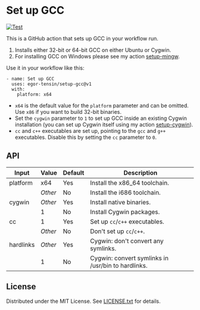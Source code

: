 Set up GCC
==========

[![Test](https://github.com/egor-tensin/setup-gcc/actions/workflows/test.yml/badge.svg)](https://github.com/egor-tensin/setup-gcc/actions/workflows/test.yml)

This is a GitHub action that sets up GCC in your workflow run.

1. Installs either 32-bit or 64-bit GCC on either Ubuntu or Cygwin.
2. For installing GCC on Windows please see my action [setup-mingw].

[setup-mingw]: https://github.com/egor-tensin/setup-mingw

Use it in your workflow like this:

    - name: Set up GCC
      uses: egor-tensin/setup-gcc@v1
      with:
        platform: x64

* `x64` is the default value for the `platform` parameter and can be omitted.
Use `x86` if you want to build 32-bit binaries.
* Set the `cygwin` parameter to `1` to set up GCC inside an existing Cygwin
installation (you can set up Cygwin itself using my action [setup-cygwin]).
* `cc` and `c++` executables are set up, pointing to the `gcc` and `g++`
executables.
Disable this by setting the `cc` parameter to `0`.

[setup-cygwin]: https://github.com/egor-tensin/setup-cygwin

API
---

| Input     | Value   | Default | Description
| --------- | ------- | ------- | -----------
| platform  | x64     | Yes     | Install the x86_64 toolchain.
|           | *Other* | No      | Install the i686 toolchain.
| cygwin    | *Other* | Yes     | Install native binaries.
|           | 1       | No      | Install Cygwin packages.
| cc        | 1       | Yes     | Set up `cc`/`c++` executables.
|           | *Other* | No      | Don't set up `cc`/`c++`.
| hardlinks | *Other* | Yes     | Cygwin: don't convert any symlinks.
|           | 1       | No      | Cygwin: convert symlinks in /usr/bin to hardlinks.

License
-------

Distributed under the MIT License.
See [LICENSE.txt] for details.

[LICENSE.txt]: LICENSE.txt

